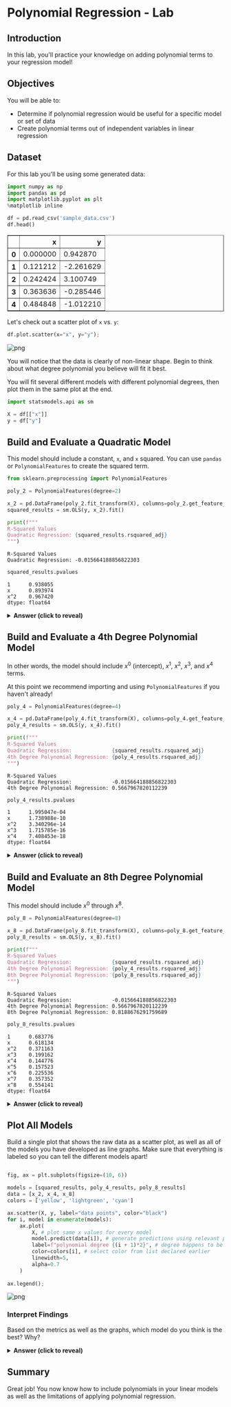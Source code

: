 # Polynomial Regression - Lab

## Introduction

In this lab, you'll practice your knowledge on adding polynomial terms to your regression model! 

## Objectives

You will be able to:

* Determine if polynomial regression would be useful for a specific model or set of data
* Create polynomial terms out of independent variables in linear regression

## Dataset

For this lab you'll be using some generated data:


```python
import numpy as np
import pandas as pd
import matplotlib.pyplot as plt
%matplotlib inline

df = pd.read_csv('sample_data.csv')
df.head()
```




<div>
<style scoped>
    .dataframe tbody tr th:only-of-type {
        vertical-align: middle;
    }

    .dataframe tbody tr th {
        vertical-align: top;
    }

    .dataframe thead th {
        text-align: right;
    }
</style>
<table border="1" class="dataframe">
  <thead>
    <tr style="text-align: right;">
      <th></th>
      <th>x</th>
      <th>y</th>
    </tr>
  </thead>
  <tbody>
    <tr>
      <th>0</th>
      <td>0.000000</td>
      <td>0.942870</td>
    </tr>
    <tr>
      <th>1</th>
      <td>0.121212</td>
      <td>-2.261629</td>
    </tr>
    <tr>
      <th>2</th>
      <td>0.242424</td>
      <td>3.100749</td>
    </tr>
    <tr>
      <th>3</th>
      <td>0.363636</td>
      <td>-0.285446</td>
    </tr>
    <tr>
      <th>4</th>
      <td>0.484848</td>
      <td>-1.012210</td>
    </tr>
  </tbody>
</table>
</div>



Let's check out a scatter plot of `x` vs. `y`: 


```python
df.plot.scatter(x="x", y="y");
```


    
![png](index_files/index_9_0.png)
    


You will notice that the data is clearly of non-linear shape. Begin to think about what degree polynomial you believe will fit it best.

You will fit several different models with different polynomial degrees, then plot them in the same plot at the end.


```python
import statsmodels.api as sm

X = df[["x"]]
y = df["y"]
```

## Build and Evaluate a Quadratic Model

This model should include a constant, `x`, and `x` squared. You can use `pandas` or `PolynomialFeatures` to create the squared term.


```python
from sklearn.preprocessing import PolynomialFeatures

poly_2 = PolynomialFeatures(degree=2)

x_2 = pd.DataFrame(poly_2.fit_transform(X), columns=poly_2.get_feature_names(["x"]))
squared_results = sm.OLS(y, x_2).fit()
```


```python
print(f"""
R-Squared Values
Quadratic Regression: {squared_results.rsquared_adj}
""")
```

    
    R-Squared Values
    Quadratic Regression: -0.015664188856822303
    



```python
squared_results.pvalues
```




    1      0.938055
    x      0.893974
    x^2    0.967420
    dtype: float64



<details>
    <summary style="cursor: pointer"><b>Answer (click to reveal)</b></summary>
    
This is not a good model. Because we have multiple terms and are explaining so little of the variance in `y`, we actually have a negative adjusted R-Squared.

None of the coefficients are statistically significant at an alpha of 0.05
    
</details>

## Build and Evaluate a 4th Degree Polynomial Model

In other words, the model should include $x^0$ (intercept), $x^1$, $x^2$, $x^3$, and $x^4$ terms.

At this point we recommend importing and using `PolynomialFeatures` if you haven't already!


```python
poly_4 = PolynomialFeatures(degree=4)

x_4 = pd.DataFrame(poly_4.fit_transform(X), columns=poly_4.get_feature_names(["x"]))
poly_4_results = sm.OLS(y, x_4).fit()
```


```python
print(f"""
R-Squared Values
Quadratic Regression:             {squared_results.rsquared_adj}
4th Degree Polynomial Regression: {poly_4_results.rsquared_adj}
""")
```

    
    R-Squared Values
    Quadratic Regression:             -0.015664188856822303
    4th Degree Polynomial Regression: 0.5667967820112239
    



```python
poly_4_results.pvalues
```




    1      1.995047e-04
    x      1.738988e-10
    x^2    3.340296e-14
    x^3    1.715785e-16
    x^4    7.408453e-18
    dtype: float64



<details>
    <summary style="cursor: pointer"><b>Answer (click to reveal)</b></summary>
    
This is much better. We are explaining 57-58% of the variance in the target and all of our coefficients are statistically significant at an alpha of 0.05.
    
</details>

## Build and Evaluate an 8th Degree Polynomial Model

This model should include $x^0$ through $x^8$.


```python
poly_8 = PolynomialFeatures(degree=8)

x_8 = pd.DataFrame(poly_8.fit_transform(X), columns=poly_8.get_feature_names(["x"]))
poly_8_results = sm.OLS(y, x_8).fit()
```


```python
print(f"""
R-Squared Values
Quadratic Regression:             {squared_results.rsquared_adj}
4th Degree Polynomial Regression: {poly_4_results.rsquared_adj}
8th Degree Polynomial Regression: {poly_8_results.rsquared_adj}
""")
```

    
    R-Squared Values
    Quadratic Regression:             -0.015664188856822303
    4th Degree Polynomial Regression: 0.5667967820112239
    8th Degree Polynomial Regression: 0.8188676291759689
    



```python
poly_8_results.pvalues
```




    1      0.683776
    x      0.618134
    x^2    0.371163
    x^3    0.199162
    x^4    0.144776
    x^5    0.157523
    x^6    0.225536
    x^7    0.357352
    x^8    0.554141
    dtype: float64



<details>
    <summary style="cursor: pointer"><b>Answer (click to reveal)</b></summary>
    
Our R-Squared is higher, but none of the coefficients are statistically significant at an alpha of 0.05 any more. If what we care about is an inferential understanding of the data, this is too high a degree of the polynomial.
    
</details>

## Plot All Models

Build a single plot that shows the raw data as a scatter plot, as well as all of the models you have developed as line graphs. Make sure that everything is labeled so you can tell the different models apart!


```python

fig, ax = plt.subplots(figsize=(10, 6))

models = [squared_results, poly_4_results, poly_8_results]
data = [x_2, x_4, x_8]
colors = ['yellow', 'lightgreen', 'cyan']

ax.scatter(X, y, label="data points", color="black")
for i, model in enumerate(models):
    ax.plot(
        X, # plot same x values for every model
        model.predict(data[i]), # generate predictions using relevant preprocessed data
        label=f"polynomial degree {(i + 1)*2}", # degree happens to be 2 times (i + 1)
        color=colors[i], # select color from list declared earlier
        linewidth=5,
        alpha=0.7
    )
    
ax.legend();
```


    
![png](index_files/index_28_0.png)
    


### Interpret Findings

Based on the metrics as well as the graphs, which model do you think is the best? Why?

<details>
    <summary style="cursor: pointer"><b>Answer (click to reveal)</b></summary>
    
The quadratic model (polynomial degree 2) is definitely not the best based on all of the evidence we have. It has the worst R-Squared, the coefficient p-values are not significant, and you can see from the graph that there is a lot of variance in the data that it is not picking up on.

Our visual inspection aligns with the worse R-Squared for the 4th degree polynomial compared to the 8th degree polynomial. The 4th degree polynomial is flatter and doesn't seem to capture the extremes of the data as well.
    
However if we wanted to interpret the coefficients, then only the 4th degree polynomial has statistically significant results. The interpretation would be challenging because of the number of terms, but we could apply some calculus techniques to describe inflection points.

Overall it appears that this dataset is not particularly well suited to an inferential linear regression approach, even with polynomial transformations. So the "best" model could be either the 4th or 8th degree polynomial depending on which aspect of the model is more important to you, but either way it will be challenging to translate it into insights for stakeholders.
    
</details>

## Summary

Great job! You now know how to include polynomials in your linear models as well as the limitations of applying polynomial regression. 
